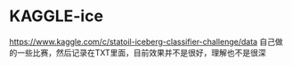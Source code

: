 # KAGGLE-ice
https://www.kaggle.com/c/statoil-iceberg-classifier-challenge/data
  自己做的一些比赛，然后记录在TXT里面，目前效果并不是很好，理解也不是很深

